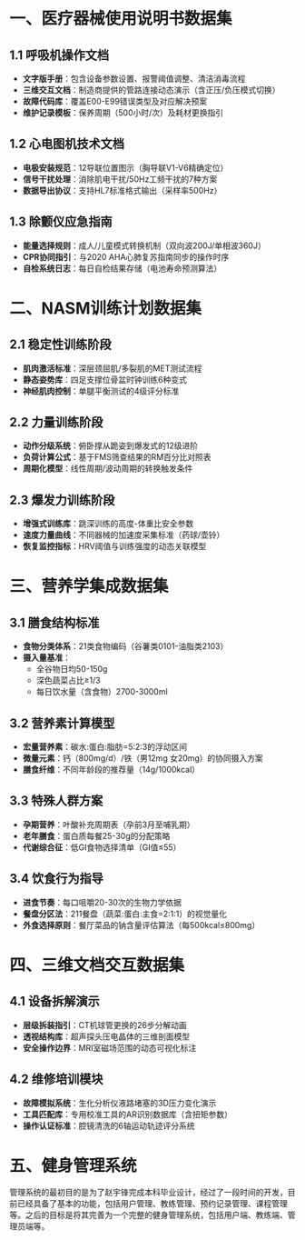 # 一、医疗器械使用说明书数据集
## 1.1 呼吸机操作文档
- ​**文字版手册**​：包含设备参数设置、报警阈值调整、清洁消毒流程
- ​**三维交互文档**​：制造商提供的管路连接动态演示（含正压/负压模式切换）
- ​**故障代码库**​：覆盖E00-E99错误类型及对应解决预案
- ​**维护记录模板**​：保养周期（500小时/次）及耗材更换指引

## 1.2 心电图机技术文档
- ​**电极安装规范**​：12导联位置图示（胸导联V1-V6精确定位）
- ​**信号干扰处理**​：消除肌电干扰/50Hz工频干扰的7种方案
- ​**数据导出协议**​：支持HL7标准格式输出（采样率500Hz）

## 1.3 除颤仪应急指南
- ​**能量选择规则**​：成人/儿童模式转换机制（双向波200J/单相波360J）
- ​**CPR协同指引**​：与2020 AHA心肺复苏指南同步的操作时序
- ​**自检系统日志**​：每日自检结果存储（电池寿命预测算法）

# 二、NASM训练计划数据集
## 2.1 稳定性训练阶段
- ​**肌肉激活标准**​：深层颈屈肌/多裂肌的MET测试流程
- ​**静态姿势库**​：四足支撑位骨盆时钟训练6种变式
- ​**神经肌肉控制**​：单腿平衡测试的4级评分标准

## 2.2 力量训练阶段
- ​**动作分级系统**​：俯卧撑从跪姿到爆发式的12级进阶
- ​**负荷计算公式**​：基于FMS筛查结果的RM百分比对照表
- ​**周期化模型**​：线性周期/波动周期的转换触发条件

## 2.3 爆发力训练阶段
- ​**增强式训练库**​：跳深训练的高度-体重比安全参数
- ​**速度力量曲线**​：不同器械的加速度采集标准（药球/壶铃）
- ​**恢复监控指标**​：HRV阈值与训练强度的动态关联模型

# 三、营养学集成数据集
## 3.1 膳食结构标准
- ​**食物分类体系**​：21类食物编码（谷薯类0101-油脂类2103）
- ​**摄入量基准**​：
  - 全谷物日均50-150g
  - 深色蔬菜占比≥1/3
  - 每日饮水量（含食物）2700-3000ml

## 3.2 营养素计算模型
- ​**宏量营养素**​：碳水:蛋白:脂肪=5:2:3的浮动区间
- ​**微量元素**​：钙（800mg/d）/铁（男12mg 女20mg）的协同摄入方案
- ​**膳食纤维**​：不同年龄段的推荐量（14g/1000kcal）

## 3.3 特殊人群方案
- ​**孕期营养**​：叶酸补充周期表（孕前3月至哺乳期）
- ​**老年膳食**​：蛋白质每餐25-30g的分配策略
- ​**代谢综合征**​：低GI食物选择清单（GI值≤55）

## 3.4 饮食行为指导
- ​**进食节奏**​：每口咀嚼20-30次的生物力学依据
- ​**餐盘分区法**​：211餐盘（蔬菜:蛋白:主食=2:1:1）的视觉量化
- ​**外食选择原则**​：餐厅菜品的钠含量评估算法（每500kcal≤800mg）

# 四、三维文档交互数据集
## 4.1 设备拆解演示
- ​**层级拆装指引**​：CT机球管更换的26步分解动画
- ​**透视结构库**​：超声探头压电晶体的三维剖面模型
- ​**安全操作边界**​：MRI室磁场范围的动态可视化标注

## 4.2 维修培训模块
- ​**故障模拟系统**​：生化分析仪液路堵塞的3D压力变化演示
- ​**工具匹配库**​：专用校准工具的AR识别数据库（含扭矩参数）
- ​**操作认证标准**​：腔镜清洗的6轴运动轨迹评分系统

# 五、健身管理系统
管理系统的最初目的是为了赵宇锋完成本科毕业设计，经过了一段时间的开发，目前已经具备了基本的功能，包括用户管理、教练管理、预约记录管理、课程管理等。之后的目标是将其完善为一个完整的健身管理系统，包括用户端、教练端、管理员端等。